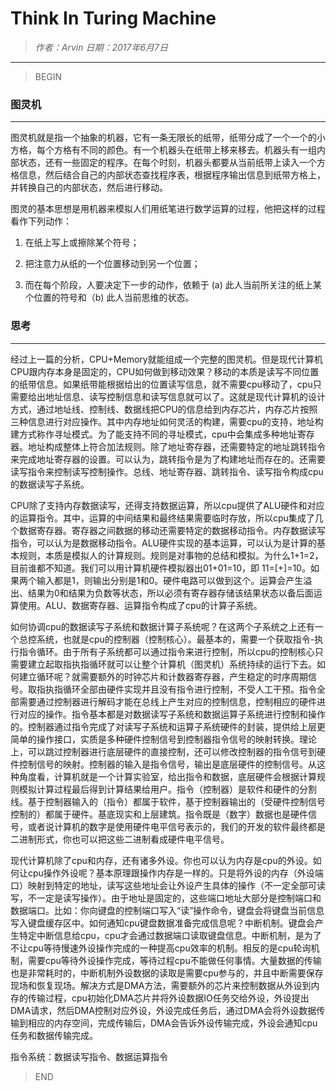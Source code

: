 
# Think In Turing Machine

> *作者：Arvin 日期：2017年6月7日*

----------------------------------------

>BEGIN

### 图灵机

-----------------------------------------

图灵机就是指一个抽象的机器，它有一条无限长的纸带，纸带分成了一个一个的小方格，每个方格有不同的颜色。有一个机器头在纸带上移来移去。机器头有一组内部状态，还有一些固定的程序。在每个时刻，机器头都要从当前纸带上读入一个方格信息，然后结合自己的内部状态查找程序表，根据程序输出信息到纸带方格上，并转换自己的内部状态，然后进行移动。

图灵的基本思想是用机器来模拟人们用纸笔进行数学运算的过程，他把这样的过程看作下列动作：

1. 在纸上写上或擦除某个符号；

2. 把注意力从纸的一个位置移动到另一个位置；

3. 而在每个阶段，人要决定下一步的动作，依赖于 (a) 此人当前所关注的纸上某个位置的符号和（b) 此人当前思维的状态。

### 思考

-------------------------------------------

经过上一篇的分析，CPU+Memory就能组成一个完整的图灵机。但是现代计算机CPU跟内存本身是固定的，CPU如何做到移动效果？移动的本质是读写不同位置的纸带信息。如果纸带能根据给出的位置读写信息，就不需要cpu移动了，cpu只需要给出地址信息、读写控制信息和读写信息就可以了。这就是现代计算机的设计方式，通过地址线、控制线、数据线把CPU的信息给到内存芯片，内存芯片按照三种信息进行对应操作。其中内存地址如何灵活的构建，需要cpu的支持，地址构建方式称作寻址模式。为了能支持不同的寻址模式，cpu中会集成多种地址寄存器。地址构成整体上符合加法规则。除了地址寄存器，还需要特定的地址跳转指令来完成地址寄存器的设置。可以认为，跳转指令是为了构建地址而存在的。还需要读写指令来控制读写控制操作。总线、地址寄存器、跳转指令、读写指令构成cpu的数据读写子系统。

CPU除了支持内存数据读写，还得支持数据运算，所以cpu提供了ALU硬件和对应的运算指令。其中，运算的中间结果和最终结果需要临时存放，所以cpu集成了几个数据寄存器。寄存器之间数据的移动还需要特定的数据移动指令。内存数据读写指令，可以认为是数据移动指令。ALU硬件实现的基本运算，可以认为是计算的基本规则，本质是模拟人的计算规则。规则是对事物的总结和模拟。为什么1+1=2，目前谁都不知道。我们可以用计算机硬件模拟器出01+01=10，即 11=[+]=10。如果两个输入都是1，则输出分别是1和0。硬件电路可以做到这个。运算会产生溢出、结果为0和结果为负数等状态，所以必须有寄存器存储该结果状态以备后面运算使用。ALU、数据寄存器、运算指令构成了cpu的计算子系统。

如何协调cpu的数据读写子系统和数据计算子系统呢？在这两个子系统之上还有一个总控系统，也就是cpu的控制器（控制核心）。最基本的，需要一个获取指令-执行指令循环。由于所有子系统都可以通过指令来进行控制，所以cpu的控制核心只需要建立起取指执指循环就可以让整个计算机（图灵机）系统持续的运行下去。如何建立循环呢？就需要额外的时钟芯片和计数器寄存器，产生稳定的时序周期信号。取指执指循环全部由硬件实现并且没有指令进行控制，不受人工干预。指令全部需要通过控制器进行解码才能在总线上产生对应的控制信息，控制相应的硬件进行对应的操作。指令基本都是对数据读写子系统和数据运算子系统进行控制和操作的。控制器通过指令完成了对读写子系统和运算子系统硬件的封装，提供给上层更简单的操作接口，实质是多种硬件控制信号到控制器指令信号的映射转换。理论上，可以跳过控制器进行底层硬件的直接控制，还可以修改控制器的指令信号到硬件控制信号的映射。控制器的输入是指令信号，输出是底层硬件的控制信号。从这种角度看，计算机就是一个计算实验室，给出指令和数据，底层硬件会根据计算规则模拟计算过程最后得到计算结果给用户。指令（控制器）是软件和硬件的分割线。基于控制器输入的（指令）都属于软件，基于控制器输出的（受硬件控制信号控制的）都属于硬件。基底现实和上层建筑。指令既是（数字）数据也是硬件信号，或者说计算机的数字是使用硬件电平信号表示的，我们的开发的软件最终都是二进制形式，你也可以把这些二进制看成硬件电平信号。

现代计算机除了cpu和内存，还有诸多外设。你也可以认为内存是cpu的外设。如何让cpu操作外设呢？基本原理跟操作内存是一样的。只是将外设的内存（外设端口）映射到特定的地址，读写这些地址会让外设产生具体的操作（不一定全部可读写，不一定是读写操作）。由于地址是固定的，这些端口地址大部分是控制端口和数据端口。比如：你向键盘的控制端口写入“读”操作命令，键盘会将键盘当前信息写入键盘缓存区中。如何通知cpu键盘数据准备完成信息呢？中断机制。键盘会产生特定中断信息给cpu，cpu才会通过数据端口读取键盘信息。中断机制，是为了不让cpu等待慢速外设操作完成的一种提高cpu效率的机制。相反的是cpu轮询机制，需要cpu等待外设操作完成，等待过程cpu不能做任何事情。大量数据的传输也是非常耗时的，中断机制外设数据的读取是需要cpu参与的，并且中断需要保存现场和恢复现场。解决方式是DMA方法，需要额外的芯片来控制数据从外设到内存的传输过程，cpu初始化DMA芯片并将外设数据IO任务交给外设，外设提出DMA请求，然后DMA控制对应外设，外设完成任务后，通过DMA会将外设数据传输到相应的内存空间，完成传输后，DMA会告诉外设传输完成，外设会通知cpu任务和数据传输完成。

指令系统：数据读写指令、数据运算指令


>END
